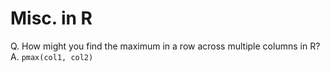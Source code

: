 # Misc. in R
Q. How might you find the maximum in a row across multiple columns in R?
A. `pmax(col1, col2)`

<!-- #anki/tag/R #anki/deck/Programming -->

<!-- {BearID:60FDD8D7-D38A-4B84-BAD3-CAE131BAB81F-860-00000026A060419D} -->
